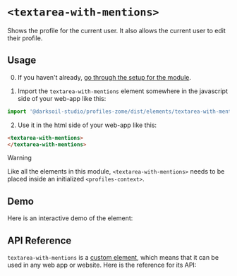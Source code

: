 # `<textarea-with-mentions>`

Shows the profile for the current user. It also allows the current user to edit their profile.

## Usage

0. If you haven't already, [go through the setup for the module](/setup).

1. Import the `textarea-with-mentions` element somewhere in the javascript side of your web-app like this:

```js
import '@darksoil-studio/profiles-zome/dist/elements/textarea-with-mentions.js'
```

2. Use it in the html side of your web-app like this:

```html
<textarea-with-mentions>
</textarea-with-mentions>
```

> [!WARNING]
> Like all the elements in this module, `<textarea-with-mentions>` needs to be placed inside an initialized `<profiles-context>`.

## Demo

Here is an interactive demo of the element:

<element-demo>
</element-demo>

<script setup>
import { onMounted } from 'vue'
import {
  ProfilesZomeMock,
  demoProfiles,
} from "../../ui/src/mocks.ts";
import { ProfilesStore } from "../../ui/src/profiles-store.ts";
import { ProfilesClient } from "../../ui/src/profiles-client.ts";
import { decodeHashFromBase64, encodeHashToBase64 } from '@holochain/client';
import { render } from 'lit';
import { html, unsafeStatic } from "lit/static-html.js";

onMounted(async () => {
  // Elements need to be imported on the client side, not the SSR side
  // Reference: https://vitepress.dev/guide/ssr-compat#importing-in-mounted-hook
  await import('@api-viewer/docs/lib/api-docs.js');
  await import('@api-viewer/demo/lib/api-demo.js');
  await import('../../ui/src/elements/profiles-context.ts');
  await import('../../ui/src/elements/textarea-with-mentions.ts');

  const profiles = await demoProfiles();
  const myPubKey = Array.from(profiles.keys())[0];
  const mock = new ProfilesZomeMock(profiles, myPubKey);
  const client = new ProfilesClient(mock, "lobby");
  const store = new ProfilesStore(client);
    
  render(html`
    <profiles-context .store=${store}>
      <api-demo src="custom-elements.json" only="textarea-with-mentions" exclude-knobs="store">
        <template data-element="textarea-with-mentions" data-target="host">
          <textarea-with-mentions>
          </textarea-with-mentions>
        </template>
      </api-demo>
    </profiles-context>`,
    document.querySelector('element-demo')
  );
});

</script>

## API Reference

`textarea-with-mentions` is a [custom element](https://web.dev/articles/custom-elements-v1), which means that it can be used in any web app or website. Here is the reference for its API:

<api-docs src="custom-elements.json" only="textarea-with-mentions">
</api-docs>
